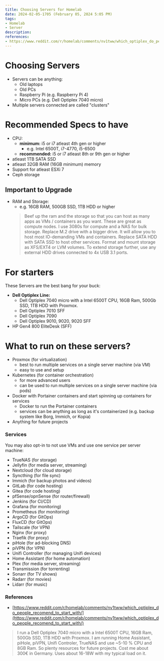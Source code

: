 ```yaml
---
title: Choosing Servers for Homelab
date: 2024-02-05-1705 (February 05, 2024 5:05 PM)
tags:
- Homelab
- Server
description:
references:
- https://www.reddit.com/r/homelab/comments/nv1tww/which_optiplex_do_people_recomend_to_start_with/
---
```


# Choosing Servers
- Servers can be anything:
  - Old laptops
  - Old PCs
  - Raspberry Pi (e.g. Raspberry Pi 4)
  - Micro PCs (e.g. Dell Optiplex 7040 micro)
- Multiple servers connected are called "clusters"

# Recommended Specs to have
- CPU:
  - **minimum:** i5 or i7 atleast 4th gen or higher
    - e.g. Intel 6500T, i7-4770, i5-6500
  - **recommended:** i5 or i7 atleast 8th or 9th gen or higher
- atleast 1TB SATA SSD
- atleast 32GB RAM (16GB minimum) memory
- Support for atleast ESXi 7
- Ceph storage
## Important to Upgrade
- RAM and Storage:
  - e.g. 16GB RAM, 500GB SSD, 1TB HDD or higher
  > Beef up the ram and the storage so that you can host as many apps as VMs / containers as you want. These are great as compute nodes. I use 3080s for compute and a NAS for bulk storage.
  > Replace M.2 drive with a bigger drive. It will allow you to host most IO-demanding VMs and containers.
  > Replace SATA HDD with SATA SSD to host other services. Format and mount storage as XFS/EXT4 or LVM volumes.
  > To extend storage further, use any external HDD drives connected to 4x USB 3.1 ports.

# For starters
These Servers are the best bang for your buck:
- **Dell Optiplex Line:**
  - Dell Optiplex 7040 micro with a Intel 6500T CPU, 16GB Ram, 500Gb SSD, 1TB HDD with Proxmox.
  - Dell Optiplex 7010 SFF
  - Dell Optiplex 7090
  - Dell Optiplex 9010, 9020, 9020 SFF
- HP Gen4 800 EliteDesk (SFF)

# What to run on these servers?
- Proxmox (for virtualization)
  - best to run multiple services on a single server machine (via VM)
  - easy to use and setup
- Kubernetes (for container orchestration)
  - for more advanced users
  - can be used to run multiple services on a single server machine (via pods)
- Docker with Portainer containers and start spinning up containers for services
  - Docker to run the Portainer containers
  - services can be anything as long as it's containerized (e.g. backup system like Borg, Immich, or Kopia)
- Anything for future projects
### Services
You may also opt-in to not use VMs and use one service per server machine:
- TrueNAS (for storage)
- Jellyfin (for media server, streaming)
- Nextcloud (for cloud storage)
- Syncthing (for file sync)
- Immich (for backup photos and videos)
- GitLab (for code hosting)
- Gitea (for code hosting)
- pfSense/opnSense (for router/firewall)
- Jenkins (for CI/CD)
- Grafana (for monitoring)
- Prometheus (for monitoring)
- ArgoCD (for GitOps)
- FluxCD (for GitOps)
- Tailscale (for VPN)
- Nginx (for proxy)
- Traefik (for proxy)
- piHole (for ad-blocking DNS)
- piVPN (for VPN)
- Unifi Controller (for managing Unifi devices)
- Home Assistant (for home automation)
- Plex (for media server, streaming)
- Transmission (for torrenting)
- Sonarr (for TV shows)
- Radarr (for movies)
- Lidarr (for music)

### References
- [https://www.reddit.com/r/homelab/comments/nv1tww/which_optiplex_do_people_recomend_to_start_with/](https://www.reddit.com/r/homelab/comments/nv1tww/which_optiplex_do_people_recomend_to_start_with/)
> I run a Dell Optiplex 7040 micro with a Intel 6500T CPU, 16GB Ram, 500Gb SSD, 1TB HDD with Proxmox.
  I am running Home Assistant, piHole, piVPN, Unifi Controler, TrueNAS and use ~5-10 % CPU and 8GB Ram. So plenty resources for future projects. Cost me about 300€ in Germany. Uses about 16-18W with my typical load on it.
